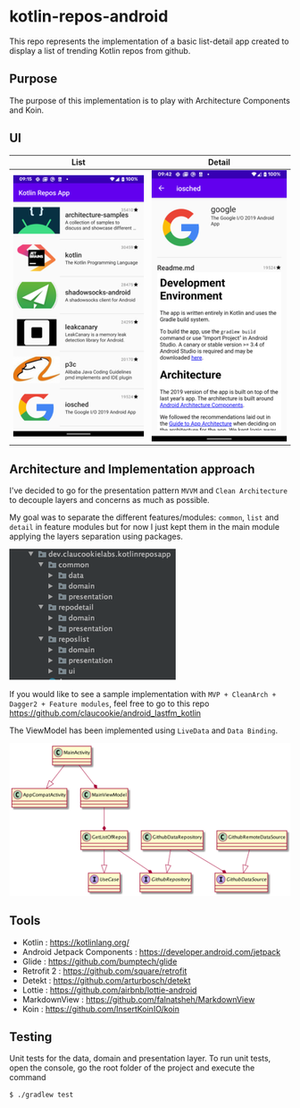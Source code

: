 # kotlin-repos-android
This repo represents the implementation of a basic list-detail app created to display a list of trending Kotlin repos from github.

## Purpose
The purpose of this implementation is to play with Architecture Components and Koin.

## UI
| List                       | Detail                         |
| -------------------------- | ------------------------------ |
| ![list](./main_screen.png) | ![detail](./detail_screen.png) |


## Architecture and Implementation approach
I've decided to go for the presentation pattern `MVVM` and `Clean Architecture` to decouple layers and concerns as much as possible.

My goal was to separate the different features/modules: `common`, `list` and `detail` in feature modules but for now I just kept them in the main module applying the layers separation using packages.

![layers](./packages.png)

If you would like to see a sample implementation with `MVP + CleanArch + Dagger2 + Feature modules`, feel free to go to this repo https://github.com/claucookie/android_lastfm_kotlin

The ViewModel has been implemented using `LiveData` and `Data Binding`.

![class diagram](./main_activity_diagram.png)

## Tools

- Kotlin : https://kotlinlang.org/
- Android Jetpack Components : https://developer.android.com/jetpack
- Glide : https://github.com/bumptech/glide
- Retrofit 2 : https://github.com/square/retrofit
- Detekt : https://github.com/arturbosch/detekt
- Lottie : https://github.com/airbnb/lottie-android
- MarkdownView : https://github.com/falnatsheh/MarkdownView
- Koin : https://github.com/InsertKoinIO/koin

## Testing

Unit tests for the data, domain and presentation layer.
To run unit tests, open the console, go the root folder of the project and execute the command
```
$ ./gradlew test
```